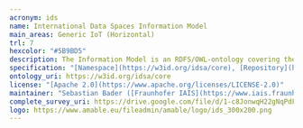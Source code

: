 ```yaml
--- 
acronym: ids
name: International Data Spaces Information Model
main_areas: Generic IoT (Horizontal)
trl: 7
hexcolor: "#5B9BD5"
description: The Information Model is an RDFS/OWL-ontology covering the fundamental concepts of the International Data Spaces (IDS), i.e. the types of digital contents that are exchanged by participants by means of the IDS infrastructure components.
specification: "[Namespace](https://w3id.org/idsa/core), [Repository](https://github.com/International-Data-Spaces-Association/InformationModel/)"
ontology_uri: https://w3id.org/idsa/core
license: "[Apache 2.0](https://www.apache.org/licenses/LICENSE-2.0)"
maintainer: "Sebastian Bader ([Fraunhofer IAIS](https://www.iais.fraunhofer.de/)), [IDSA](https://internationaldataspaces.org/)"
complete_survey_uri: https://drive.google.com/file/d/1-c8JonwqH22gNqPdFY3UNc3FSE-Fm6kO/view
logo: https://www.amable.eu/fileadmin/amable/logo/ids_300x200.png
--- 
```

